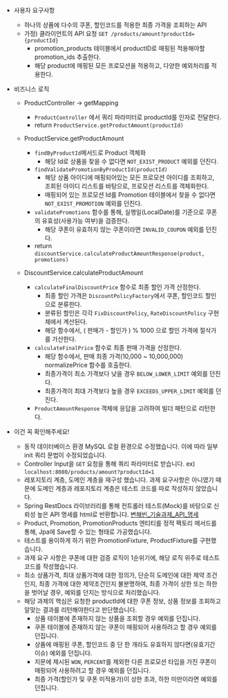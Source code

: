 - 사용자 요구사항
  - 하나의 상품에 다수의 쿠폰, 할인코드를 적용한 최종 가격을 조회하는 API
  - 가정) 클라이언트의 API 요청 `GET /products/amount?productId={productId}`
    + promotion_products 테이블에서 productID로 매핑된 적용해야할 promotion_ids 추출한다.
    + 해당 product에 매핑된 모든 프로모션을 적용하고, 다양한 예외처리를 적용한다.

- 비즈니스 로직 
  + ProductController -> getMapping
    - `ProductController` 에서 쿼리 파라미터로 productId를 인자로 전달한다.
    - return `ProductService.getProductAmount(productId)`
    
  + ProductService.getProductAmount
    - `findByProductId`메서드로 Product 객체화
      - 해당 Id로 상품을 찾을 수 없다면 `NOT_EXIST_PRODUCT` 예외를 던진다.
    - `findValidatePromotionByProductId(productId)`
      - 해당 상품 아이디에 매핑되어있는 모든 프로모션 아이디를 조회하고, 조회된 아이디 리스트를 바탕으로, 프로모션 리스트를 객체화한다.
      - 매핑되어 있는 프로모션 Id를 Promotion 테이블에서 찾을 수 없다면 `NOT_EXIST_PROMOTION` 예외를 던진다.
    - `validatePromotions` 함수를 통해, 실행일(LocalDate)를 기준으로 쿠폰의 유효성(사용가능 여부)을 검증한다.
      - 해당 쿠폰이 유효하지 않는 쿠폰이라면 `INVALID_COUPON` 예외를 던진다.
    - return `discountService.calculateProductAmountResponse(product, promotions)`

  + DiscountService.calculateProductAmount
    - `calculateFinalDiscountPrice` 함수로 최종 할인 가격 산정한다.
      - 최종 할인 가격은 `DiscountPolicyFactory`에서 쿠폰, 할인코드 할인으로 분류한다.
      - 분류된 할인은 각각 `FixDiscountPolicy`, `RateDiscountPolicy` 구현체에서 계산된다.
      - 해당 함수에서, ( 판매가 - 할인가 ) % 1000 으로 할인 가격에 절삭가를 가산한다.
    - `calculateFinalPrice` 함수로 최종 판매 가격을 산정한다.
      - 해당 함수에서, 판매 최종 가격(10,000 ~ 10,000,000) normalizePrice 함수를 호출한다.
      - 최종가격이 최소 가격보다 낮을 경우 `BELOW_LOWER_LIMIT` 예외를 던진다.
      - 최종가격이 최대 가격보다 높을 경우 `EXCEEDS_UPPER_LIMIT` 예외를 던진다.
    - `ProductAmountResponse` 객체에 응답을 고려하여 빌더 패턴으로 리턴한다.


- 이건 꼭 확인해주세요!
  - 동작 데이터베이스 환경 MySQL 로컬 환경으로 수정했습니다. 이에 따라 일부 init 쿼리 문법이 수정되었습니다.
  - Controller Input을 `GET` 요청을 통해 쿼리 파라미터로 받습니다. ex) `localhost:8080/products/amount?productId=1`
  - 레포지토리 계층, 도메인 계층을 재구성 했습니다. 과제 요구사항은 아니였기 때문에 도메인 계층과 레포지토리 계층은 테스트 코드를 따로 작성하지 않았습니다.
  - Spring RestDocs 라이브러리를 통해 컨트롤러 테스트(Mock)를 바탕으로 신뢰성 높은 API 명세를 html로 반환합니다. [변해빈_기술과제_API_명세](www.naver.com) 
  - Product, Promotion, PromotionProducts 엔티티를 정적 팩토리 메서드를 통해, Jpa에 Save할 수 있는 형태로 가공했습니다.
  - 테스트를 용이하게 하기 위한 PromotionFixture, ProductFixture를 구현했습니다.
  - 과제 요구 사항은 쿠폰에 대한 검증 로직이 1순위기에, 해당 로직 위주로 테스트 코드를 작성했습니다.
  - 최소 상품가격, 최대 상품가격에 대한 정의가, 단순히 도메인에 대한 제약 조건인지, 최종 가격에 대한 제약조건인지 불분명하여, 최종 가격이 상한 또는 하한을 벗어날 경우, 예외를 던지는 방식으로 처리했습니다.
  - 해당 과제의 핵심은 요청한 productId에 대한 쿠폰 정보, 상품 정보를 조회하고 알맞는 결과를 리턴해야한다고 판단했습니다.
    - 상품 테이블에 존재하지 않는 상품을 조회할 경우 예외를 던집니다.
    - 쿠폰 테이블에 존재하지 않는 쿠폰이 매핑되어 사용하려고 할 경우 예외를 던집니다.
    - 상품에 매핑된 쿠폰, 할인코드 중 단 한 개라도 유효하지 않다면(유효기간 이슈) 예외를 던집니다.
    - 지문에 제시된 `WON`, `PERCENT`를 제외한 다른 프로모션 타입을 가진 쿠폰이 매핑되어 사용하려고 할 경우 예외를 던집니다.
    - 최종 가격(할인가 및 쿠폰 미적용가)이 상한 초과, 하한 미만이라면 예외를 던집니다.
